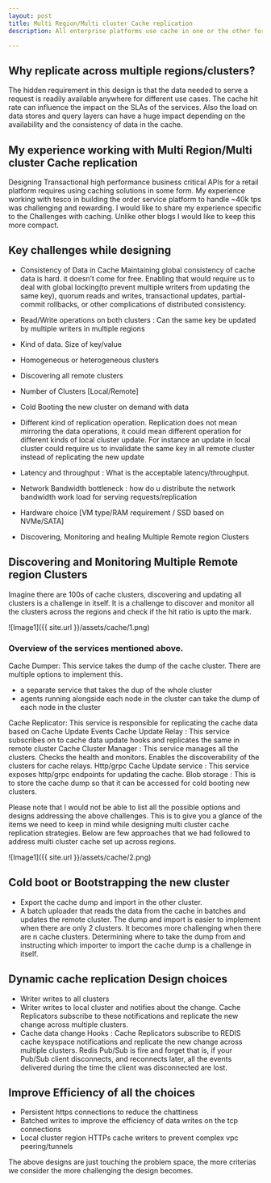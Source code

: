 ```yaml
---
layout: post
title: Multi Region/Multi cluster Cache replication
description: All enterprise platforms use cache in one or the other form to improve the SLAs. Starting from a cold cache  vs a hot cache can have a significant impact on the the user experience and the API response times. This post tries to highlight some of the key challenges in building a multi region or multi cluster cache replication strategies. We will use Redis cache as a reference to discuss the design options.

---
```

## Why replicate across multiple regions/clusters?
The hidden requirement in this design is that the data needed to serve a request is readily available anywhere for different use cases. The cache hit rate can influence the impact on the SLAs of the services. Also the load on data stores and query layers can have a huge impact depending on the availability and the consistency of data in the cache.

## My experience working with Multi Region/Multi cluster Cache replication
Designing Transactional high performance business critical APIs for a retail platform requires using caching solutions in some form. My experience working with tesco in building the order service platform to handle ~40k tps was challenging and rewarding. I would like to share my experience specific to the Challenges with caching.
Unlike other blogs I would like to keep this more compact.
## Key challenges while designing
* Consistency of Data in Cache
Maintaining global consistency of cache data is hard. it doesn’t come for free. Enabling that would require us to deal with global locking(to prevent multiple writers from updating the same key), quorum reads and writes, transactional updates, partial-commit rollbacks, or other complications of distributed consistency.

* Read/Write operations on both clusters : Can the same key be updated by multiple writers in multiple regions
* Kind of data. Size of key/value
* Homogeneous or heterogeneous clusters
* Discovering all remote clusters
* Number of Clusters [Local/Remote]
* Cold Booting the new cluster on demand with data
* Different kind of replication operation. Replication does not mean mirroring the data operations, it could mean different operation for different kinds of local cluster update. For instance an update in local cluster could require us to invalidate the same key in all remote cluster instead of replicating the new update
* Latency and throughput : What is the acceptable latency/throughput.
* Network Bandwidth bottleneck : how do u distribute the network bandwidth work load for serving requests/replication
* Hardware choice [VM type/RAM requirement / SSD based on NVMe/SATA]
* Discovering, Monitoring and healing Multiple Remote region Clusters


## Discovering and Monitoring Multiple Remote region Clusters
Imagine there are 100s of cache clusters, discovering and updating all clusters is a challenge in itself. It is a challenge to discover and monitor all the clusters across the regions and check if the hit ratio is upto the mark.

![Image1]({{ site.url }}/assets/cache/1.png)

### Overview of the services mentioned above.

Cache Dumper: This service takes the dump of the cache cluster. There are multiple options to implement this.
* a separate service that takes the dup of the whole cluster
* agents running alongside each node in the cluster can take the dump of each node in the cluster

Cache Replicator: This service is responsible for replicating the cache data based on Cache Update Events
Cache Update Relay : This service subscribes on to cache data update hooks and replicates the same in remote cluster
Cache Cluster Manager : This service manages all the clusters. Checks the health and monitors. Enables the discoverability of the clusters for cache relays.
Http/grpc Cache Update service : This service exposes http/grpc endpoints for updating the cache.
Blob storage : This is to store the cache dump so that it can be accessed for cold booting new clusters.

Please note that I would not be able to list all the possible options and designs addressing the above challenges. This is to give you a glance of the items we need to keep in mind while designing multi cluster cache replication strategies. Below are few approaches that we had followed to address multi cluster cache set up across regions.


![Image1]({{ site.url }}/assets/cache/2.png)


## Cold boot or Bootstrapping the new cluster
* Export the cache dump and import in the other cluster.
* A batch uploader that reads the data from the cache in batches and updates the remote cluster.
The dump and import is easier to implement when there are only 2 clusters. It becomes more challenging when there are n cache clusters. Determining where to take the dump from and instructing which importer to import the cache dump is a challenge in itself.


## Dynamic cache replication Design choices
* Writer writes to all clusters
* Writer writes to local cluster and notifies about the change. Cache Replicators subscribe to these notifications and replicate the new change across multiple clusters.
* Cache data change Hooks : Cache Replicators subscribe to REDIS cache keyspace notifications and replicate the new change across multiple clusters.
  Redis Pub/Sub is fire and forget that is, if your Pub/Sub client disconnects, and reconnects later, all the events delivered during the time the client was disconnected are lost.


## Improve Efficiency of all the choices
* Persistent https connections to reduce the chattiness
* Batched writes to improve the efficiency of data writes on the tcp connections
* Local cluster region HTTPs cache writers to prevent complex vpc peering/tunnels

The above designs are just touching the problem space, the more criterias we consider the more challenging the design becomes.
